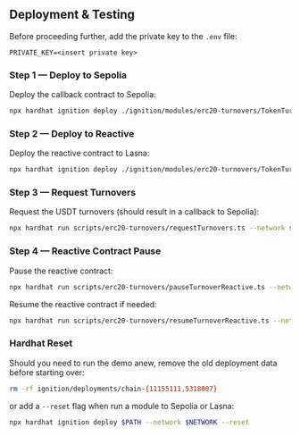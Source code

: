 ## Deployment & Testing

Before proceeding further, add the private key to the `.env` file:

```env
PRIVATE_KEY=<insert private key>
```

### Step 1 — Deploy to Sepolia

Deploy the callback contract to Sepolia:

```bash
npx hardhat ignition deploy ./ignition/modules/erc20-turnovers/TokenTurnoverL1Module.ts --network sepolia
```

### Step 2 — Deploy to Reactive

Deploy the reactive contract to Lasna:

```bash
npx hardhat ignition deploy ./ignition/modules/erc20-turnovers/TokenTurnoverReactiveModule.ts --network lasna
```

### Step 3 — Request Turnovers

Request the USDT turnovers (should result in a callback to Sepolia):

```bash
npx hardhat run scripts/erc20-turnovers/requestTurnovers.ts --network sepolia
```

### Step 4 — Reactive Contract Pause

Pause the reactive contract:

```bash
npx hardhat run scripts/erc20-turnovers/pauseTurnoverReactive.ts --network lasna
```

Resume the reactive contract if needed:

```bash
npx hardhat run scripts/erc20-turnovers/resumeTurnoverReactive.ts --network lasna
```

### Hardhat Reset

Should you need to run the demo anew, remove the old deployment data before starting over:

```bash
rm -rf ignition/deployments/chain-{11155111,5318007}
```

or add a `--reset` flag when run a module to Sepolia or Lasna:

```bash
npx hardhat ignition deploy $PATH --network $NETWORK --reset
```
